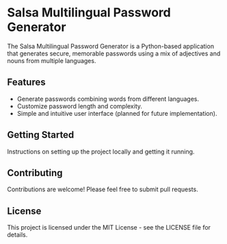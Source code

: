# Salsa Multilingual Password Generator

The Salsa Multilingual Password Generator is a Python-based application that generates secure, memorable passwords using a mix of adjectives and nouns from multiple languages.

## Features

- Generate passwords combining words from different languages.
- Customize password length and complexity.
- Simple and intuitive user interface (planned for future implementation).

## Getting Started

Instructions on setting up the project locally and getting it running.

## Contributing

Contributions are welcome! Please feel free to submit pull requests.

## License

This project is licensed under the MIT License - see the LICENSE file for details.